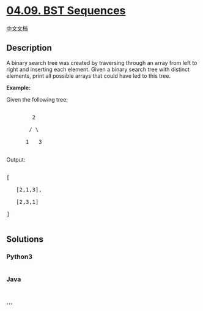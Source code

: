 # [04.09. BST Sequences](https://leetcode-cn.com/problems/bst-sequences-lcci)

[中文文档](/lcci/04.09.BST%20Sequences/README.md)

## Description
<p>A binary search tree was created by traversing through an array from left to right and inserting each element. Given a binary search tree with distinct elements, print all possible arrays that could have led to this tree.</p>



<p><strong>Example:</strong><br />

Given the following tree:</p>



<pre>

        2

       / \

      1   3

</pre>



<p>Output:</p>



<pre>

[

   [2,1,3],

   [2,3,1]

]

</pre>




## Solutions


<!-- tabs:start -->

### **Python3**

```python

```

### **Java**

```java

```

### **...**
```

```

<!-- tabs:end -->
